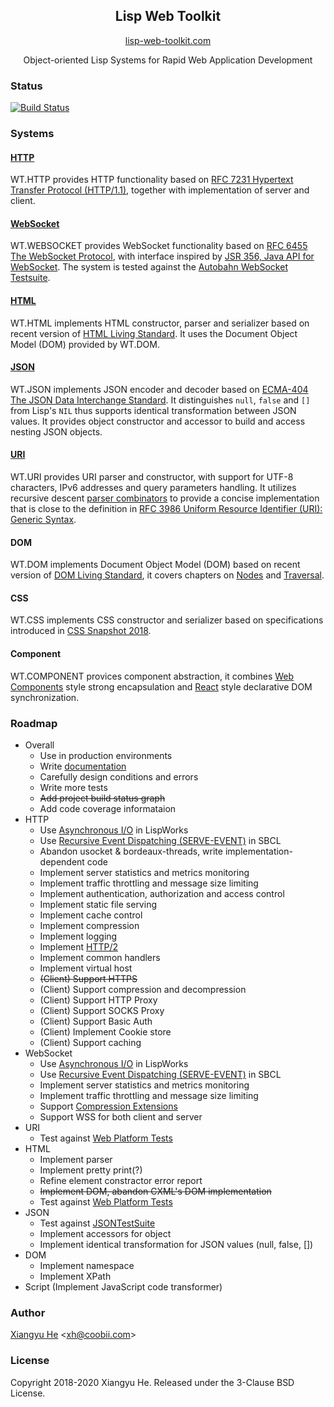 <h2 align="center">Lisp Web Toolkit</h2>

<p align="center">
    <a href="https://lisp-web-toolkit.com">lisp-web-toolkit.com</a>
</p>

<p align="center">
Object-oriented Lisp Systems for Rapid Web Application Development
</p>

### Status

[![Build Status](https://travis-ci.org/xh4/web-toolkit.svg?branch=master)](https://travis-ci.org/xh4/web-toolkit)

### Systems

#### [HTTP](https://lisp-web-toolkit.com/#http)
WT.HTTP provides HTTP functionality based on [RFC 7231 Hypertext Transfer Protocol (HTTP/1.1)](https://www.ietf.org/rfc/rfc7231.txt), together with implementation of server and client.

#### [WebSocket](https://lisp-web-toolkit.com/#websocket)
WT.WEBSOCKET provides WebSocket functionality based on [RFC 6455 The WebSocket Protocol](https://tools.ietf.org/html/rfc6455), with interface inspired by [JSR 356, Java API for WebSocket](https://www.oracle.com/technetwork/articles/java/jsr356-1937161.html). The system is tested against the [Autobahn WebSocket Testsuite](https://github.com/crossbario/autobahn-testsuite).

#### [HTML](https://lisp-web-toolkit.com/#html)
WT.HTML implements HTML constructor, parser and serializer based on recent version of [HTML Living Standard](https://html.spec.whatwg.org/multipage/). It uses the Document Object Model (DOM) provided by WT.DOM.

#### [JSON](https://lisp-web-toolkit.com/#json)
WT.JSON implements JSON encoder and decoder based on [ECMA-404 The JSON Data Interchange Standard](https://www.json.org/json-en.html). It distinguishes `null`, `false` and `[]` from Lisp's `NIL` thus supports identical transformation between JSON values. It provides object constructor and accessor to build and access nesting JSON objects.

#### [URI](https://lisp-web-toolkit.com/#uri)
WT.URI provides URI parser and constructor, with support for UTF-8 characters, IPv6 addresses and query parameters handling. It utilizes recursive descent [parser combinators](https://www.cs.nott.ac.uk/~pszgmh/monparsing.pdf) to provide a concise implementation that is close to the definition in [RFC 3986 Uniform Resource Identifier (URI): Generic Syntax](https://tools.ietf.org/html/rfc3986).

#### DOM
WT.DOM implements Document Object Model (DOM) based on recent version of [DOM Living Standard](https://dom.spec.whatwg.org/), it covers chapters on [Nodes](https://dom.spec.whatwg.org/#nodes) and [Traversal](https://dom.spec.whatwg.org/#traversal).

#### CSS
WT.CSS implements CSS constructor and serializer based on specifications introduced in [CSS Snapshot 2018](https://www.w3.org/TR/css-2018/#css).

#### Component
WT.COMPONENT provices component abstraction, it combines [Web Components](https://developer.mozilla.org/en-US/docs/Web/Web_Components) style strong encapsulation and [React](https://reactjs.org/) style declarative DOM synchronization.

### Roadmap

* Overall
  * Use in production environments
  * Write [documentation](https://lisp-web-toolkit.com)
  * Carefully design conditions and errors
  * Write more tests
  * <s>Add project build status graph</s>
  * Add code coverage informataion
* HTTP
  * Use [Asynchronous I/O](http://www.lispworks.com/documentation/lw71/LW/html/lw-192.htm) in LispWorks
  * Use [Recursive Event Dispatching (SERVE-EVENT)](https://github.com/sbcl/sbcl/blob/master/src/code/serve-event.lisp) in SBCL 
  * Abandon usocket & bordeaux-threads, write implementation-dependent code
  * Implement server statistics and metrics monitoring
  * Implement traffic throttling and message size limiting
  * Implement authentication, authorization and access control
  * Implement static file serving
  * Implement cache control
  * Implement compression
  * Implement logging
  * Implement [HTTP/2](https://tools.ietf.org/html/rfc7540)
  * Implement common handlers
  * Implement virtual host
  * <s>(Client) Support HTTPS</s>
  * (Client) Support compression and decompression
  * (Client) Support HTTP Proxy
  * (Client) Support SOCKS Proxy
  * (Client) Support Basic Auth
  * (Client) Implement Cookie store
  * (Client) Support caching
* WebSocket
  * Use [Asynchronous I/O](http://www.lispworks.com/documentation/lw71/LW/html/lw-192.htm) in LispWorks
  * Use [Recursive Event Dispatching (SERVE-EVENT)](https://github.com/sbcl/sbcl/blob/master/src/code/serve-event.lisp) in SBCL
  * Implement server statistics and metrics monitoring
  * Implement traffic throttling and message size limiting
  * Support [Compression Extensions](https://tools.ietf.org/html/rfc7692)
  * Support WSS for both client and server
* URI
  * Test against [Web Platform Tests](https://github.com/web-platform-tests/wpt)
* HTML
  * Implement parser
  * Implement pretty print(?)
  * Refine element constractor error report
  * <s>Implement DOM, abandon CXML's DOM implementation</s>
  * Test against [Web Platform Tests](https://github.com/web-platform-tests/wpt)
* JSON
  * Test against [JSONTestSuite](https://github.com/nst/JSONTestSuite)
  * Implement accessors for object
  * Implement identical transformation for JSON values (null, false, [])
* DOM
  * Implement namespace
  * Implement XPath
* Script (Implement JavaScript code transformer)

### Author
[Xiangyu He](https://xh.coobii.com) <[xh@coobii.com](mailto:xh@coobii.com)>

### License
Copyright 2018-2020 Xiangyu He. Released under the 3-Clause BSD License.
